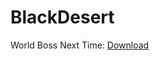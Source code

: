 # BlackDesert
World Boss Next Time: [Download](https://github.com/m5687946568/BlackDesert/tree/master/World%20Boss%20Next%20Time/App)
